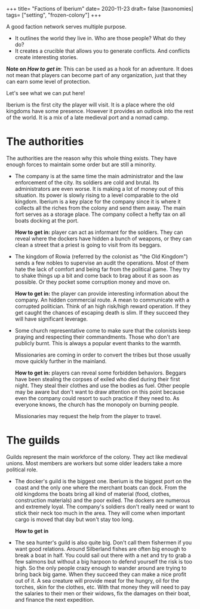 +++
title= "Factions of Iberium"
date= 2020-11-23
draft= false
[taxonomies]
tags= ["setting", "frozen-colony"]
+++

A good faction network serves multiple purpose.
- It outlines the world they live in. Who are those people? What do they do?
- It creates a crucible that allows you to generate conflicts. And conflicts
  create interesting stories.

<!-- more -->

**Note on *How to get in***: This can be used as a hook for an adventure. It
does not mean that players can become part of any organization, just that they
can earn some level of protection.

Let's see what we can put here!

Iberium is the first city the player will visit. It is a place where the old
kingdoms have some presence. However it provides an outlook into the rest of the
world. It is a mix of a late medieval port and a nomad camp.

# The authorities

The authorities are the reason why this whole thing exists. They have enough
forces to maintain some order but are still a minority.

- The company is at the same time the main administrator and the law enforcement
  of the city. Its soldiers are cold and brutal. Its administrators are even
  worse. It is making a lot of money out of this situation. Its power is slowly
  rising to a level comparable to the old kingdom. Iberium is a key place for
  the company since it is where it collects all the riches from the colony and
  send them away. The main fort serves as a storage place. The company collect a
  hefty tax on all boats docking at the port.

  **How to get in:** player can act as informant for the soldiers. They can
  reveal where the dockers have hidden a bunch of weapons, or they can clean a
  street that a priest is going to visit from its beggars.

- The kingdom of Rowia (referred by the colonist as "the Old Kingdom") sends a
  few nobles to supervise an audit the operations. Most of them hate the lack of
  comfort and being far from the political game. They try to shake things up a
  bit and come back to brag about it as soon as possible. Or they pocket some
  corruption money and move on.

  **How to get in:** the player can provide interesting information about the
  company. An hidden commercial route. A mean to communicate with a corrupted
  politician. Think of an high risk/high reward operation. If they get caught
  the chances of escaping death is slim. If they succeed they will have
  significant leverage.

- Some church representative come to make sure that the colonists keep praying
  and respecting their commandments. Those who don't are publicly burnt. This is
  always a popular event thanks to the warmth.
  
  Missionaries are coming in order to convert the tribes but those usually move
  quickly further in the mainland.

  **How to get in:** players can reveal some forbidden behaviors. Beggars have
  been stealing the corpses of exiled who died during their first night. They
  steal their clothes and use the bodies as fuel. Other people may be aware but
  don't want to draw attention on this point because even the company could
  resort to such practice if they need to. As everyone knows, the church has the
  monopoly on burning people.

  Missionaries may request the help from the player to travel.

# The guilds

Guilds represent the main workforce of the colony. They act like medieval
unions. Most members are workers but some older leaders take a more political
role.

- The docker's guild is the biggest one. Iberium is the biggest port on the
  coast and the only one where the merchant boats can dock. From the old
  kingdoms the boats bring all kind of material (food, clothes, construction
  materials) and the poor exiled. The dockers are numerous and extremely loyal.
  The company's soldiers don't really need or want to stick their neck too much
  in the area. They will come when important cargo is moved that day but won't
  stay too long.

  **How to get in**

- The sea hunter's guild is also quite big. Don't call them fishermen if you
  want good relations. Around Silberland fishes are often big enough to break a
  boat in half. You could sail out there with a net and try to grab a few
  salmons but without a big harpoon to defend yourself the risk is too high. So
  the only people crazy enough to wander around are trying to bring back big
  game. When they succeed they can make a nice profit out of it. A sea creature
  will provide meat for the hungry, oil for the torches, skin for the clothes,
  etc. With that money they will need to pay the salaries to their men or their
  widows, fix the damages on their boat, and finance the next expedition.

